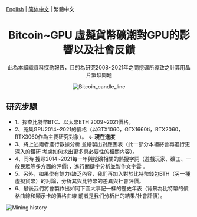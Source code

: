 [English](./README.md) |  [简体中文](./README.zh-CN.md) | 繁體中文
<h1 align="center">Bitcoin~GPU 虛擬貨幣礦潮對GPU的影響以及社會反饋</h1>

<div align="center">

此為本組織資料探勘報告，目的為研究2008~2021年之間挖礦所導致之計算用晶片緊缺問題

![Bitcoin_candle_line](https://github.com/showhandss/Bitcoin-GPU_prise/raw/master/Bitcoin_candle_line.png)

</div>

## 研究步驟

- 1、探查比特幣BTC、以太幣ETH 2009~2021價格。
- 2、蒐集GPU2014~2021的價格（以GTX1060，GTX1660ti，RTX2060，RTX3060作為主要研究對象）。   **<- 現在進度**
- 3、將上述兩者進行數據分析 並繪製出對應圖表（此一部分本組將會再進行更深入的鑽研 考慮如何求出更多具必要性的相關内容）。
- 4、同時 搜尋2014~2021每一年與挖礦相關的熱搜字詞（遊戲玩家、礦工、一般民眾等多方面的評價），進行關鍵字分析並製作文字雲 。
- 5、另外，如果學有餘力/缺乏內容，我们再加入對於比特幣錢包BTH（另一種虛擬貨幣）的討論，分析其與比特幣的差異與社會評價。
- 6、最後我們將會製作出如同下圖大事記一樣的歷史年表（背景為比特幣的價格曲線和顯示卡的價格曲線 前者是我们分析出的結果/社會評價）。

![Mining history](https://github.com/showhandss/Bitcoin-GPU_prise/raw/master/640-4.jpeg)
